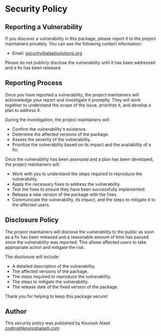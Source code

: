 # Security Policy

## Reporting a Vulnerability

If you discover a vulnerability in this package, please report it to the project maintainers privately. You can use the following contact information:

- Email: security@alastisolutions.org

Please do not publicly disclose the vulnerability until it has been addressed and a fix has been released.

## Reporting Process

Once you have reported a vulnerability, the project maintainers will acknowledge your report and investigate it promptly. They will work together to understand the scope of the issue, prioritize it, and develop a plan to address it.

During the investigation, the project maintainers will:

- Confirm the vulnerability's existence.
- Determine the affected versions of the package.
- Assess the severity of the vulnerability.
- Prioritize the vulnerability based on its impact and the availability of a fix.

Once the vulnerability has been assessed and a plan has been developed, the project maintainers will:

- Work with you to understand the steps required to reproduce the vulnerability.
- Apply the necessary fixes to address the vulnerability.
- Test the fixes to ensure they have been successfully implemented.
- Release a new version of the package with the fixes.
- Communicate the vulnerability, its impact, and the steps to mitigate it to the affected users.

## Disclosure Policy

The project maintainers will disclose the vulnerability to the public as soon as a fix has been released and a reasonable amount of time has passed since the vulnerability was reported. This allows affected users to take appropriate action and mitigate the risk.

The disclosure will include:

- A detailed description of the vulnerability.
- The affected versions of the package.
- The steps required to reproduce the vulnerability.
- The steps to mitigate the vulnerability.
- The release date of the fixed version of the package.

Thank you for helping to keep this package secure!

## Author

This security policy was published by Kourosh Alasti <coding@kouroshalasti.com>

